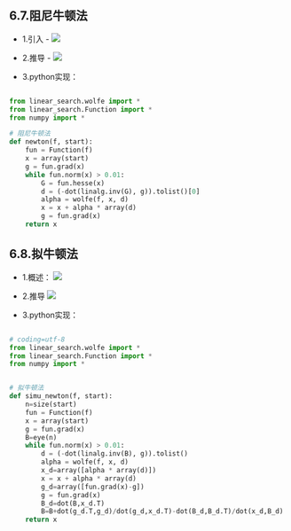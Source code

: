 ## 6.7.阻尼牛顿法
- 1.引入
        - ![](https://img2018.cnblogs.com/blog/1780252/201908/1780252-20190829000129448-876950498.png)
- 2.推导
        - ![](https://img2018.cnblogs.com/blog/1780252/201908/1780252-20190829000201422-1593693378.png)

- 3.python实现：
```python

from linear_search.wolfe import *
from linear_search.Function import *
from numpy import *

# 阻尼牛顿法
def newton(f, start):
    fun = Function(f)
    x = array(start)
    g = fun.grad(x)
    while fun.norm(x) > 0.01:
        G = fun.hesse(x)
        d = (-dot(linalg.inv(G), g)).tolist()[0]
        alpha = wolfe(f, x, d)
        x = x + alpha * array(d)
        g = fun.grad(x)
    return x

```

## 6.8.拟牛顿法

- 1.概述：
![](https://img2018.cnblogs.com/blog/1780252/201908/1780252-20190828235930454-1474810144.png)

- 2.推导
![](https://img2018.cnblogs.com/blog/1780252/201908/1780252-20190829000011962-1523853994.png)

- 3.python实现：
```python

# coding=utf-8
from linear_search.wolfe import *
from linear_search.Function import *
from numpy import *


# 拟牛顿法
def simu_newton(f, start):
    n=size(start)
    fun = Function(f)
    x = array(start)
    g = fun.grad(x)
    B=eye(n)
    while fun.norm(x) > 0.01:
        d = (-dot(linalg.inv(B), g)).tolist()
        alpha = wolfe(f, x, d)
        x_d=array([alpha * array(d)])
        x = x + alpha * array(d)
        g_d=array([fun.grad(x)-g])
        g = fun.grad(x)
        B_d=dot(B,x_d.T)
        B=B+dot(g_d.T,g_d)/dot(g_d,x_d.T)-dot(B_d,B_d.T)/dot(x_d,B_d)
    return x

```